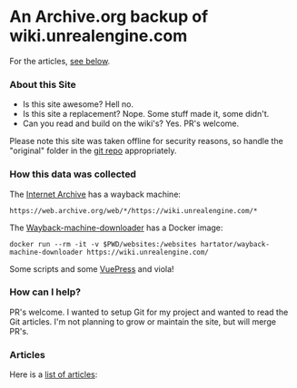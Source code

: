 # An Archive.org backup of wiki.unrealengine.com

For the articles, [see below](#Articles).

### About this Site

- Is this site awesome?  Hell no.
- Is this site a replacement?  Nope.  Some stuff made it, some didn't.
- Can you read and build on the wiki's?  Yes.  PR's welcome.

Please note this site was taken offline for security reasons, so handle the "original" folder in the [git repo](https://github.com/MichaelJCole/wiki.unrealengine.com) appropriately.

### How this data was collected

The [Internet Archive](https://archive.org) has a wayback machine:

```
https://web.archive.org/web/*/https://wiki.unrealengine.com/*
```

The [Wayback-machine-downloader](https://github.com/hartator/wayback-machine-downloader) has a Docker image:

```
docker run --rm -it -v $PWD/websites:/websites hartator/wayback-machine-downloader https://wiki.unrealengine.com/ 
```

Some scripts and some [VuePress](https://snipcart.com/blog/choose-best-static-site-generator) and viola!

### How can I help?

PR's welcome.  I wanted to setup Git for my project and wanted to read the Git articles.  I'm not planning to grow or maintain the site, but will merge PR's.

### Articles

Here is a [list of articles](https://michaeljcole.github.io/wiki.unrealengine.com/):

